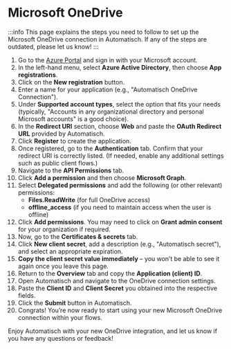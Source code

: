 # Microsoft OneDrive

:::info
This page explains the steps you need to follow to set up the Microsoft OneDrive connection in Automatisch. If any of the steps are outdated, please let us know!
:::

1. Go to the [Azure Portal](https://portal.azure.com) and sign in with your Microsoft account.
2. In the left-hand menu, select **Azure Active Directory**, then choose **App registrations**.
3. Click on the **New registration** button.
4. Enter a name for your application (e.g., "Automatisch OneDrive Connection").
5. Under **Supported account types**, select the option that fits your needs (typically, "Accounts in any organizational directory and personal Microsoft accounts" is a good choice).
6. In the **Redirect URI** section, choose **Web** and paste the **OAuth Redirect URL** provided by Automatisch.
7. Click **Register** to create the application.
8. Once registered, go to the **Authentication** tab. Confirm that your redirect URI is correctly listed. (If needed, enable any additional settings such as public client flows.)
9. Navigate to the **API Permissions** tab.
10. Click **Add a permission** and then choose **Microsoft Graph**.
11. Select **Delegated permissions** and add the following (or other relevant) permissions:
    - **Files.ReadWrite** (for full OneDrive access)
    - **offline_access** (if you need to maintain access when the user is offline)
12. Click **Add permissions**. You may need to click on **Grant admin consent** for your organization if required.
13. Now, go to the **Certificates & secrets** tab.
14. Click **New client secret**, add a description (e.g., "Automatisch secret"), and select an appropriate expiration.
15. **Copy the client secret value immediately** – you won’t be able to see it again once you leave this page.
16. Return to the **Overview** tab and copy the **Application (client) ID**.
17. Open Automatisch and navigate to the OneDrive connection settings.
18. Paste the **Client ID** and **Client Secret** you obtained into the respective fields.
19. Click the **Submit** button in Automatisch.
20. Congrats! You’re now ready to start using your new Microsoft OneDrive connection within your flows.

Enjoy Automatisch with your new OneDrive integration, and let us know if you have any questions or feedback!
